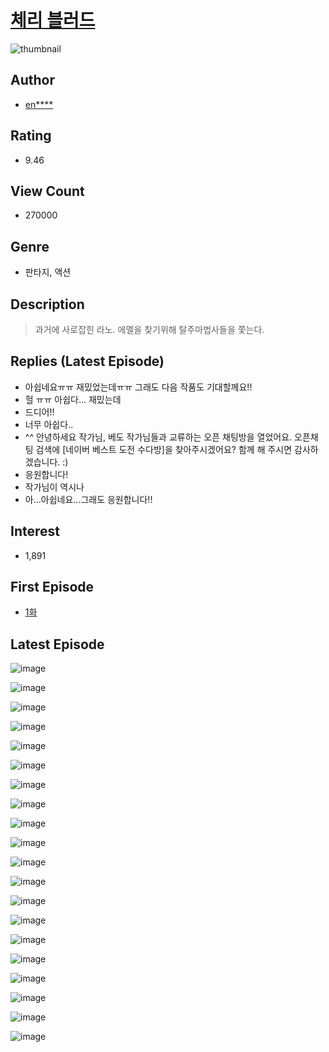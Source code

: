 # [체리 블러드](https://comic.naver.com/bestChallenge/list?titleId=762626)
![thumbnail](https://image-comic.pstatic.net/user_contents_data/challenge_comic/2021/01/05/108294/thumbnail_202x164e121a798_3968_421e_a9b8_ae4c71b8fe4a_00000111.JPEG)

## Author
- [en****](https://comic.naver.com/artistTitle?id=108294)

## Rating
- 9.46

## View Count
- 270000

## Genre
- 판타지, 액션

## Description
> 과거에 사로잡힌 라노. 에멜을 찾기위해 탈주마법사들을 쫓는다.

## Replies (Latest Episode)
- 아쉽네요ㅠㅠ 재밌었는데ㅠㅠ 그래도 다음 작품도 기대할께요!!
- 헐 ㅠㅠ 아쉽다... 재밌는데
- 드디어!!
- 너무 아쉽다..
- ^^ 안녕하세요 작가님, 베도 작가님들과 교류하는 오픈 채팅방을 열었어요. 오픈채팅 검색에 [네이버 베스트 도전 수다방]을 찾아주시겠어요? 함께 해 주시면 감사하겠습니다. :)
- 응원합니다!
- 작가님이 역시나
- 아...아쉽네요...그래도 응원합니다!!

## Interest
- 1,891

## First Episode
- [1화](https://comic.naver.com/bestChallenge/detail?titleId=762626&no=1)

## Latest Episode
![image](https://image-comic.pstatic.net/user_contents_data/challenge_comic/2022/12/06/108294/upload_3702577250444731747.jpeg)

![image](https://image-comic.pstatic.net/user_contents_data/challenge_comic/2022/12/06/108294/upload_7018127964435013937.jpeg)

![image](https://image-comic.pstatic.net/user_contents_data/challenge_comic/2022/12/06/108294/upload_7221913850461118817.jpeg)

![image](https://image-comic.pstatic.net/user_contents_data/challenge_comic/2022/12/06/108294/upload_3991989587942990643.jpeg)

![image](https://image-comic.pstatic.net/user_contents_data/challenge_comic/2022/12/06/108294/upload_7221580492245853234.jpeg)

![image](https://image-comic.pstatic.net/user_contents_data/challenge_comic/2022/12/06/108294/upload_3906654111049070692.jpeg)

![image](https://image-comic.pstatic.net/user_contents_data/challenge_comic/2022/12/06/108294/upload_3832907675673387622.jpeg)

![image](https://image-comic.pstatic.net/user_contents_data/challenge_comic/2022/12/06/108294/upload_3847309071253267251.jpeg)

![image](https://image-comic.pstatic.net/user_contents_data/challenge_comic/2022/12/06/108294/upload_3558183890222199651.jpeg)

![image](https://image-comic.pstatic.net/user_contents_data/challenge_comic/2022/12/06/108294/upload_3617346402444194406.jpeg)

![image](https://image-comic.pstatic.net/user_contents_data/challenge_comic/2022/12/06/108294/upload_7219609089388983344.jpeg)

![image](https://image-comic.pstatic.net/user_contents_data/challenge_comic/2022/12/06/108294/upload_7292228508836837424.jpeg)

![image](https://image-comic.pstatic.net/user_contents_data/challenge_comic/2022/12/06/108294/upload_4134640240116906289.jpeg)

![image](https://image-comic.pstatic.net/user_contents_data/challenge_comic/2022/12/06/108294/upload_3760846972092965688.jpeg)

![image](https://image-comic.pstatic.net/user_contents_data/challenge_comic/2022/12/06/108294/upload_7076896856625131876.jpeg)

![image](https://image-comic.pstatic.net/user_contents_data/challenge_comic/2022/12/06/108294/upload_7220454802708653156.jpeg)

![image](https://image-comic.pstatic.net/user_contents_data/challenge_comic/2022/12/06/108294/upload_3689629392020517477.jpeg)

![image](https://image-comic.pstatic.net/user_contents_data/challenge_comic/2022/12/06/108294/upload_3833747694822974051.jpeg)

![image](https://image-comic.pstatic.net/user_contents_data/challenge_comic/2022/12/06/108294/upload_4062865023032373813.jpeg)

![image](https://image-comic.pstatic.net/user_contents_data/challenge_comic/2022/12/06/108294/upload_7161117265572935225.jpeg)
